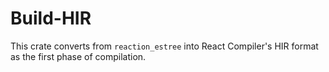 # Build-HIR

This crate converts from `reaction_estree` into React Compiler's HIR format as the first phase of compilation.